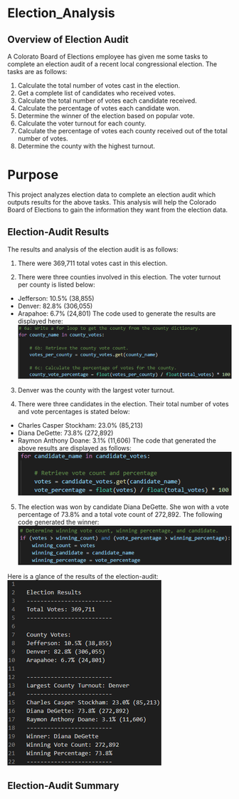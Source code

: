 # Election_Analysis

## Overview of Election Audit

A Colorato Board of Elections employee has given me some tasks to complete an election audit of a recent local congressional election. The tasks are as follows:

1. Calculate the total number of votes cast in the election.
2. Get a complete list of candidates who received votes.
3. Calculate the total number of votes each candidate received.
4. Calculate the percentage of votes each candidate won.
5. Determine the winner of the election based on popular vote.
6. Calculate the voter turnout for each county.
7. Calculate the percentage of votes each county received out of the total number of votes.
8. Determine the county with the highest turnout.

# Purpose

This project analyzes election data to complete an election audit which outputs results for the above tasks. This analysis will help the Colorado Board of Elections to gain the information they want from the election data.

## Election-Audit Results

The results and analysis of the election audit is as follows:

1. There were 369,711 total votes cast in this election.

2. There were three counties involved in this election. The voter turnout per county is listed below:
  * Jefferson: 10.5% (38,855)
  * Denver: 82.8% (306,055)
  * Arapahoe: 6.7% (24,801)
The code used to generate the results are displayed here:
![Calculating_percentage_votes_county](https://github.com/Zarif601/Election_Analysis/blob/main/Resources/Calculating_percentage_votes_county.png)

3. Denver was the county with the largest voter turnout.

4. There were three candidates in the election. Their total number of votes and vote percentages is stated below:
  * Charles Casper Stockham: 23.0% (85,213)
  * Diana DeGette: 73.8% (272,892)
  * Raymon Anthony Doane: 3.1% (11,606)
The code that generated the above results are displayed as follows:
![Calculating_winning_candiate_and_percentage_votes](https://github.com/Zarif601/Election_Analysis/blob/main/Resources/Calculating_winning_candiate_and_percentage_votes.png)

5. The election was won by candidate Diana DeGette. She won with a vote percentage of 73.8% and a total vote count of 272,892.
The following code generated the winner:
![Determining_winner](https://github.com/Zarif601/Election_Analysis/blob/main/Resources/Determining_winner.png)

Here is a glance of the results of the election-audit: 
![Election_Results](https://github.com/Zarif601/Election_Analysis/blob/main/Resources/Election_Results.png)

## Election-Audit Summary


